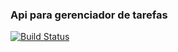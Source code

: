 ### Api para gerenciador de tarefas

[![Build Status](https://travis-ci.com/Mardoniosc/cursomc.svg?branch=master)](https://travis-ci.com/Mardoniosc/ApiGerenciadorDeTarefas)